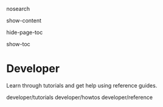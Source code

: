 nosearch  

show-content  

hide-page-toc  

show-toc  

# Developer

Learn through tutorials and get help using reference guides.

<div class="toctree" titlesonly="" maxdepth="3">

developer/tutorials developer/howtos developer/reference

</div>
